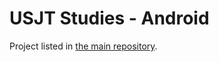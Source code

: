 # USJT Studies - Android

Project listed in [the main repository](https://github.com/lucasnagaoka/usjt-studies "USJT Studies main repository").

